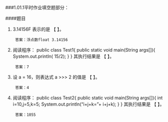 ###1.01.1平时作业填空题部分：

####题目

1. 3.14156F 表示的是 【   】。

        答案：浮点数float 3.14156

2. 阅读程序：
		public class Test1{
   		public static void  main(String args[]){
           System.out.println( 15/2);
    		}
 		}
其执行结果是 【   】。

        答案：7

3. 设 a = 16，则表达式 a >>> 2 的值是 【   】。

        答案：4

4. 阅读程序：
		public class Test2{
    		public static void  main(String args[]){
         int i=10,j=5,k=5;
         System.out.println(“i+j+k=”+ i+j+k);
     		}
 		}
其执行结果是 【   】。

        答案：1055
